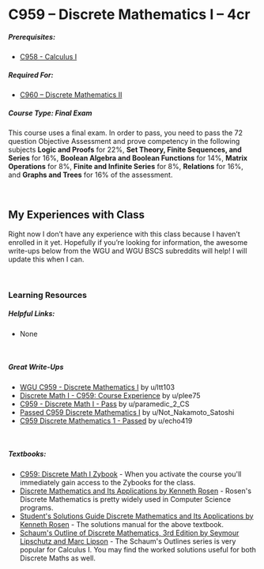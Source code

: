 # C959 – Discrete Mathematics I – 4cr
<h5>Prerequisites:</h5>
<ul>
  <li><a href="https://github.com/Krautpaddy/myBSCS-Classes-Notes/blob/main/C958.md">C958 - Calculus I</a></li>
</ul>

<h5>Required For:</h5>
<ul>
  <li><a href="https://github.com/Krautpaddy/myBSCS-Classes-Notes/blob/main/C960.md">C960 – Discrete Mathematics II</a></li>
</ul>

<h5><b>Course Type:</b> Final Exam</h5>
<p>This course uses a final exam. In order to pass, you need to pass the 72 question Objective Assessment and prove competency in the following subjects <b>Logic and Proofs</b> for 22%, <b>Set Theory, Finite Sequences, and Series</b> for 16%, <b>Boolean Algebra and Boolean Functions</b> for 14%, <b>Matrix Operations</b> for 8%, <b>Finite and Infinite Series</b> for 8%, <b>Relations</b> for 16%, and <b>Graphs and Trees</b> for 16% of the assessment.</p> 

<br />

<h2>My Experiences with Class</h2>
<p>Right now I don’t have any experience with this class because I haven’t enrolled in it yet. Hopefully if you’re looking for information, the awesome write-ups below from the WGU and WGU BSCS subreddits will help! I will update this when I can.</p>
<br />

<h3>Learning Resources</h3>

<h5>Helpful Links:</h5>
<ul>
  <li>None</li>
</ul>

<br />

<h5>Great Write-Ups</h5>
<ul>
  <li><a href="https://www.reddit.com/r/WGU_CompSci/comments/hhzatg/wgu_c959_discrete_mathematics_i/">WGU C959 - Discrete Mathematics I</a> by u/ltt103</li>
  <li><a href="https://www.reddit.com/r/WGU/comments/fa46j7/discrete_math_i_c959_course_experience/">Discrete Math I - C959: Course Experience</a> by u/plee75</li>
  <li><a href="https://www.reddit.com/r/WGU_CompSci/comments/i0xdq0/c959_discrete_math_i_pass/">C959 - Discrete Math I - Pass</a> by u/paramedic_2_CS</li>
  <li><a href="https://www.reddit.com/r/WGU_CompSci/comments/idr79x/passed_c959_discrete_mathematics_i/">Passed C959 Discrete Mathematics I</a> by u/Not_Nakamoto_Satoshi</li>
  <li><a href="https://www.reddit.com/r/WGU_CompSci/comments/cjozja/c959_discrete_mathematics_1_passed/">C959 Discrete Mathematics 1 - Passed</a> by u/echo419</li>
</ul>

<br />

<h5>Textbooks:</h5>
<ul>
  <li><a href="https://learn.zybooks.com/zybook/WGUC9592018">C959: Discrete Math I Zybook</a> - When you activate the course you'll immediately gain access to the Zybooks for the class.</li>
<li><a href="https://www.mheducation.com/highered/product/discrete-mathematics-applications-rosen/M9780073383095.html">Discrete Mathematics and Its Applications by Kenneth Rosen</a> - Rosen's Discrete Mathematics is pretty widely used in Computer Science programs.</li>
  <li><a href="http://www.cs.ucr.edu/~acald013/public/tmp/sol_dmaia_rosen.pdf">Student's Solutions Guide Discrete Mathematics and Its Applications by Kenneth Rosen</a> - The solutions manual for the above textbook.</li>
<li><a href="https://www.mheducation.com/highered/product/schaum-s-outline-discrete-mathematics-revised-third-edition-lipschutz-lipson/9780071615860.html">Schaum's Outline of Discrete Mathematics, 3rd Edition by Seymour Lipschutz and Marc Lipson</a> - The Schaum's Outlines series is very popular for Calculus I. You may find the worked solutions useful for both Discrete Maths as well.</li>
</ul>
